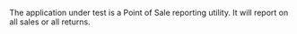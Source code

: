 <!--bl
    (filemeta
        (title "The application under test")
    )
/bl-->

The application under test is a Point of Sale reporting utility. It will report on all sales or all returns.
<!--bl
    (section "./importantFiles.md")
    (section "./pointOfSaleDataUtilityFactoryBuilder.md")
    (section "./salesReporterFactory.md")
    (section "./reportDataBuilderFactory.md")
/bl-->